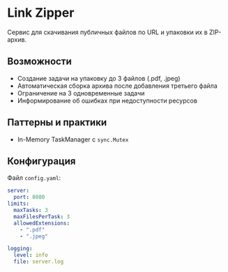 # Link Zipper

Сервис для скачивания публичных файлов по URL и упаковки их в ZIP-архив.

## Возможности

- Создание задачи на упаковку до 3 файлов (.pdf, .jpeg)
- Автоматическая сборка архива после добавления третьего файла
- Ограничение на 3 одновременные задачи
- Информирование об ошибках при недоступности ресурсов
  
## Паттерны и практики

* In-Memory TaskManager с `sync.Mutex`

## Конфигурация

Файл `config.yaml`:

```yaml
server:
  port: 8080
limits:
  maxTasks: 3
  maxFilesPerTask: 3
  allowedExtensions:
    - ".pdf"
    - ".jpeg"

logging:
  level: info
  file: server.log
```
